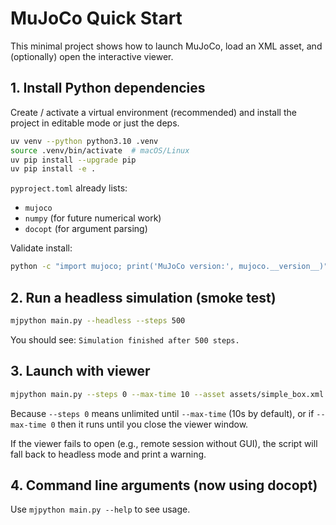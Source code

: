 # MuJoCo Quick Start

This minimal project shows how to launch MuJoCo, load an XML asset, and (optionally) open the interactive viewer.

## 1. Install Python dependencies

Create / activate a virtual environment (recommended) and install the project in editable mode or just the deps.

```bash
uv venv --python python3.10 .venv
source .venv/bin/activate  # macOS/Linux
uv pip install --upgrade pip
uv pip install -e .
```

`pyproject.toml` already lists:
- `mujoco`
- `numpy` (for future numerical work)
- `docopt` (for argument parsing)

Validate install:
```bash
python -c "import mujoco; print('MuJoCo version:', mujoco.__version__)"
```

## 2. Run a headless simulation (smoke test)

```bash
mjpython main.py --headless --steps 500
```
You should see: `Simulation finished after 500 steps.`

## 3. Launch with viewer

```bash
mjpython main.py --steps 0 --max-time 10 --asset assets/simple_box.xml
```
Because `--steps 0` means unlimited until `--max-time` (10s by default), or if `--max-time 0` then it runs until you close the viewer window.

If the viewer fails to open (e.g., remote session without GUI), the script will fall back to headless mode and print a warning.

<!--


## 4. Use a different asset

Add or modify XML files in `assets/` and pass via `--asset`:
```bash
mjpython main.py --asset assets/simple_box.xml --max-time 5
```

-->

## 4. Command line arguments (now using docopt)

Use `mjpython main.py --help` to see usage.

<!--

## 6. File overview

| File | Purpose |
|------|---------|
| `main.py` | Loads model, runs simulation loop, optional viewer. Uses docopt for CLI parsing. |
| `assets/simple_box.xml` | Minimal free joint box over a plane. |
| `pyproject.toml` | Project metadata & dependencies. |

## 7. Troubleshooting

Common issues:

- `GLFW error` or viewer fails on headless server: add `--headless` flag or ensure a display (`XQuartz` or `mesa` / `xvfb` for CI). On macOS locally it should just work.
- `FileNotFoundError: assets/simple_box.xml`: run from project root or give an absolute path.
- `mujoco.FatalError: Could not open file`: path typo or missing asset file.

### Verify GPU/Renderer
MuJoCo viewer uses OpenGL. On macOS it relies on the system framework. For software rendering fallback you can try:
```bash
export MUJOCO_GL=osmesa  # or 'egl' if you have proper drivers
```
Then rerun the script headless or with viewer (if supported).

## 8. Next steps

Ideas to extend:
- Add actuators and controls (PID torque application).
- Log states (qpos, qvel) to NumPy arrays and save to `.npy`.
- Add a simple controller that orients the box.
- Integrate with reinforcement learning libraries (Gymnasium wrapper).

-->
